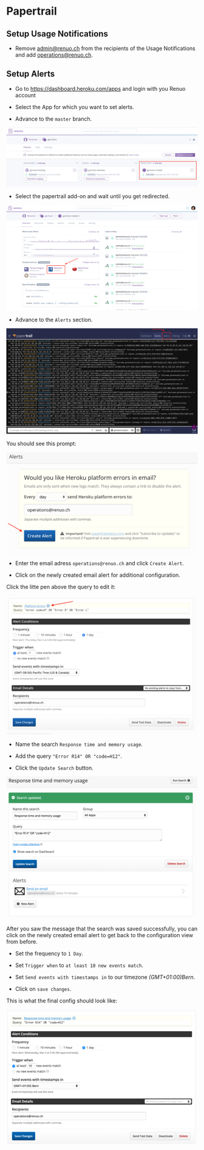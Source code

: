 # Papertrail

## Setup Usage Notifications

* Remove admin@renuo.ch from the recipients of the Usage Notifications and add operations@renuo.ch.

## Setup Alerts

* Go to https://dashboard.heroku.com/apps and login with you Renuo account

* Select the App for which you want to set alerts.

* Advance to the `master` branch.

![app_environments](../images/app_environments.png)

* Select the papertrail add-on and wait until you get redirected.

![papertrail add-on](../images/papertrail_addon.png)

* Advance to the `Alerts` section.

![papertrail events](../images/papertrail_events.png)

You should see this prompt:

![papertrail prompt](../images/papertrail_prompt.png)

* Enter the email adress `operations@renuo.ch` and click `Create Alert`.

* Click on the newly created email alert for additional configuration.

Click the litte pen above the query to edit it:

![papertrail config](../images/papertrail_config.png)

* Name the search `Response time and memory usage`.

* Add the query `"Error R14" OR "code=H12"`.

* Click the `Update Search` button.

![papertrail query config](../images/papertrail_query_config.png)

After you saw the message that the search was saved successfully, you can click on the newly created email alert to get back to the configuration view from before.

* Set the frequency to `1 Day`.

* Set `Trigger when` to `at least 10 new events match`.

* Set `Send events with timestamps in` to our timezone _(GMT+01:00)Bern_.

* Click on `save changes`.

This is what the final config should look like:

![papertrail finished config](../images/papertrail_finished_config.png)
